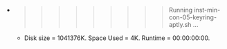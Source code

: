 * >>>>>>>>> Running inst-min-con-05-keyring-aptly.sh ...
  * Disk size = 1041376K. Space Used = 4K. Runtime = 00:00:00:00.
